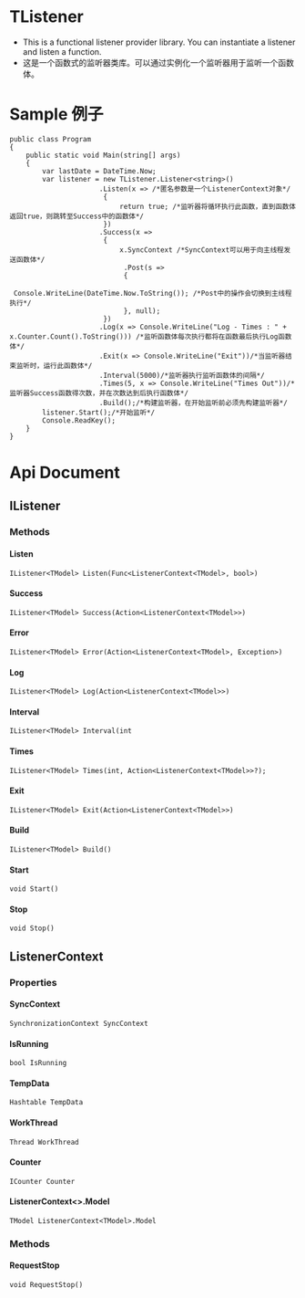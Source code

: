 # TListener
* This is a functional listener provider library. You can instantiate a listener and listen a function. 
* 这是一个函数式的监听器类库。可以通过实例化一个监听器用于监听一个函数体。

# Sample 例子
``` CSharp
public class Program
{
    public static void Main(string[] args)
    {
        var lastDate = DateTime.Now;
        var listener = new TListener.Listener<string>()
                      .Listen(x => /*匿名参数是一个ListenerContext对象*/
                       {
                           return true; /*监听器将循环执行此函数，直到函数体返回true，则跳转至Success中的函数体*/
                       })
                      .Success(x =>
                       {
                           x.SyncContext /*SyncContext可以用于向主线程发送函数体*/
                            .Post(s =>
                            {
                                Console.WriteLine(DateTime.Now.ToString()); /*Post中的操作会切换到主线程执行*/
                            }, null);
                       })
                      .Log(x => Console.WriteLine("Log - Times : " + x.Counter.Count().ToString())) /*监听函数体每次执行都将在函数最后执行Log函数体*/
                      .Exit(x => Console.WriteLine("Exit"))/*当监听器结束监听时，运行此函数体*/
                      .Interval(5000)/*监听器执行监听函数体的间隔*/
                      .Times(5, x => Console.WriteLine("Times Out"))/*监听器Success函数得次数，并在次数达到后执行函数体*/
                      .Build();/*构建监听器，在开始监听前必须先构建监听器*/
        listener.Start();/*开始监听*/
        Console.ReadKey();
    }
}
```
# Api Document
## IListener<TModel>
### Methods
#### Listen
``` CSharp
IListener<TModel> Listen(Func<ListenerContext<TModel>, bool>)
```
#### Success
``` CSharp
IListener<TModel> Success(Action<ListenerContext<TModel>>)
```
#### Error
``` CSharp
IListener<TModel> Error(Action<ListenerContext<TModel>, Exception>)
```
#### Log
``` CSharp
IListener<TModel> Log(Action<ListenerContext<TModel>>)
```
#### Interval
``` CSharp
IListener<TModel> Interval(int
```
#### Times
``` CSharp
IListener<TModel> Times(int, Action<ListenerContext<TModel>>?);
```
#### Exit
``` CSharp
IListener<TModel> Exit(Action<ListenerContext<TModel>>)
```
#### Build
``` CSharp
IListener<TModel> Build()
```
#### Start
``` CSharp
void Start()
```
#### Stop
``` CSharp
void Stop()
```

## ListenerContext
### Properties
#### SyncContext
``` CSharp
SynchronizationContext SyncContext
```
#### IsRunning
``` CSharp
bool IsRunning
```
#### TempData
``` CSharp
Hashtable TempData
```
#### WorkThread
``` CSharp
Thread WorkThread
```
#### Counter
``` CSharp
ICounter Counter
```
#### ListenerContext<<TModel>>.Model
```CSharp
TModel ListenerContext<TModel>.Model
```
### Methods
#### RequestStop
``` CSharp
void RequestStop()
```
